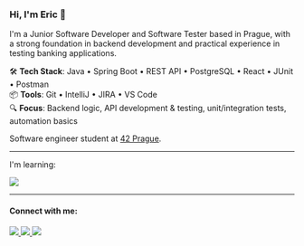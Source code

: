 ### Hi, I'm Eric 👋

I'm a Junior Software Developer and Software Tester based in Prague, with a strong foundation in backend development and practical experience in testing banking applications.

🛠️ **Tech Stack**: Java • Spring Boot • REST API • PostgreSQL • React • JUnit • Postman  
📦 **Tools**: Git • IntelliJ • JIRA • VS Code  
🔍 **Focus**: Backend logic, API development & testing, unit/integration tests, automation basics

Software engineer student at <a href="https://www.42prague.com">42 Prague</a>.

---
I'm learning:
<p align="left">
  <a href="https://skillicons.dev">
    <img src="https://skillicons.dev/icons?i=java,spring,hibernate,c,python,js,astro,react,tailwind,html,css,bootstrap,mysql,postgres,sqlite,postman,idea,vscode,git,github,linux" />
  </a>
</p>

---

<h4>Connect with me:</h4>

 <a href="https://www.linkedin.com/in/ericthangpham/">
  <img src="https://img.shields.io/badge/LinkedIn-0077B5?style=for-the-badge&logo=linkedin&logoColor=white" />
 </a>
  <a href="https://www.behance.net/ericphamm">
  <img src="https://img.shields.io/badge/Behance-0054F7?style=for-the-badge&logo=behance&logoColor=white" />
 </a>
 <a href="https://www.codewars.com/users/ericphamm">
  <img src="https://img.shields.io/badge/Codewars-B1361E?style=for-the-badge&logo=Codewars&logoColor=white" />
 </a>







<!--
**ericphamm/ericphamm** is a ✨ _special_ ✨ repository because its `README.md` (this file) appears on your GitHub profile.

Here are some ideas to get you started:

- 🔭 I’m currently working on ...
- 🌱 I’m currently learning ...
- 👯 I’m looking to collaborate on ...
- 🤔 I’m looking for help with ...
- 💬 Ask me about ...
- 📫 How to reach me: ...
- 😄 Pronouns: ...
- ⚡ Fun fact: ...
-->
